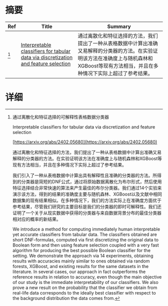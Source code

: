# 摘要

| Ref | Title | Summary |
| --- | --- | --- |
| [^1] | [Interpretable classifiers for tabular data via discretization and feature selection](https://arxiv.org/abs/2402.05680) | 通过离散化和特征选择的方法，我们提出了一种从表格数据中计算出准确又易解释的分类器的方法。在实验证明该方法在准确度上与随机森林和XGBoost等现有方法相当，并且在多种情况下实际上超过了参考结果。 |

# 详细

[^1]: 通过离散化和特征选择的可解释性表格数据分类器

    Interpretable classifiers for tabular data via discretization and feature selection

    [https://arxiv.org/abs/2402.05680](https://arxiv.org/abs/2402.05680)

    通过离散化和特征选择的方法，我们提出了一种从表格数据中计算出准确又易解释的分类器的方法。在实验证明该方法在准确度上与随机森林和XGBoost等现有方法相当，并且在多种情况下实际上超过了参考结果。

    

    我们引入了一种从表格数据中计算出具有解释性且准确的分类器的方法。所得到的分类器是简短的DNF公式，通过将原始数据离散化为布尔形式，然后使用特征选择结合非常快速的算法来产生最佳的布尔分类器。我们通过14个实验来演示该方法，得到的结果的准确度主要与随机森林、XGBoost以及文献中相同数据集的现有结果相似。在多种情况下，我们的方法实际上在准确度方面优于参考结果，尽管我们研究的主要目标是我们的分类器的即时可解释性。我们还证明了一个关于从现实数据中获得的分类器与来自数据背景分布的最佳分类器相对应的概率的新结果。

    We introduce a method for computing immediately human interpretable yet accurate classifiers from tabular data. The classifiers obtained are short DNF-formulas, computed via first discretizing the original data to Boolean form and then using feature selection coupled with a very fast algorithm for producing the best possible Boolean classifier for the setting. We demonstrate the approach via 14 experiments, obtaining results with accuracies mainly similar to ones obtained via random forests, XGBoost, and existing results for the same datasets in the literature. In several cases, our approach in fact outperforms the reference results in relation to accuracy, even though the main objective of our study is the immediate interpretability of our classifiers. We also prove a new result on the probability that the classifier we obtain from real-life data corresponds to the ideally best classifier with respect to the background distribution the data comes from.
    

